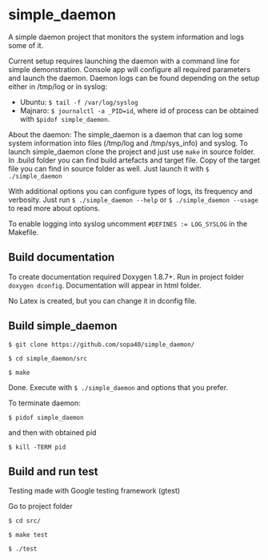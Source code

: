 # simple_daemon
A simple daemon project that monitors the system information and logs some of it.

Current setup requires launching the daemon with a command line for simple demonstration. Console app will configure all required parameters and launch the daemon. Daemon logs can be found depending on the setup either in /tmp/log or in syslog:
- Ubuntu:   `$ tail -f /var/log/syslog`
- Majnaro: `$ journalctl -a _PID=id`, where id of process can be obtained with `$pidof simple_daemon`.

About the daemon: The simple_daemon is a daemon that can log some system information into files (/tmp/log and /tmp/sys_info) and syslog.
To launch simple_daemon clone the project and just use `make` in source folder. In .build folder you can find build artefacts and target file.
Copy of the target file you can find in source folder as well. Just launch it with `$ ./simple_daemon`

With additional options you can configure types of logs, its frequency and verbosity.
Just run `$ ./simple_daemon --help` or `$ ./simple_daemon --usage` to read more about options.

To enable logging into syslog uncomment `#DEFINES := LOG_SYSLOG` in the Makefile.

## Build documentation

To create documentation required Doxygen 1.8.7+. Run in project folder `doxygen dconfig`. Documentation will appear in html folder.

No Latex is created, but you can change it in dconfig file.

## Build simple_daemon

`$ git clone https://github.com/sopa40/simple_daemon/`

`$ cd simple_daemon/src`

`$ make`

Done. Execute with `$ ./simple_daemon` and options that you prefer.

To terminate daemon:

`$ pidof simple_daemon`

and then with obtained pid

`$ kill -TERM pid`

## Build and run test

Testing made with Google testing framework (gtest)

Go to project folder

`$ cd src/`

`$ make test`

`$ ./test`
